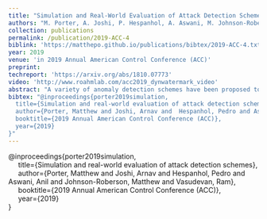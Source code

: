 ```yaml
---
title: "Simulation and Real-World Evaluation of Attack Detection Schemes"
authors: "M. Porter, A. Joshi, P. Hespanhol, A. Aswani, M. Johnson-Roberson, R. Vasudevan"
collection: publications
permalink: /publication/2019-ACC-4
biblink: 'https://matthepo.github.io/publications/bibtex/2019-ACC-4.txt'
year: 2019
venue: 'in 2019 Annual American Control Conference (ACC)'
preprint:
techreport: 'https://arxiv.org/abs/1810.07773'
video: 'http://www.roahmlab.com/acc2019_dynwatermark_video'
abstract: "A variety of anomaly detection schemes have been proposed to detect malicious attacks to Cyber-Physical Systems. Among these schemes, Dynamic Watermarking methods have been proven highly effective at detecting a wide range of attacks. Unfortunately, in contrast to other anomaly detectors, no method has been presented to design a Dynamic Watermarking detector to achieve a user-specified false alarm rate, or subsequently evaluate the capabilities of an attacker under such a selection. This paper describes methods to measure the capability of an attacker, to numerically approximate this metric, and to design a Dynamic Watermarking detector that can achieve a user-specified rate of false alarms. The performance of the Dynamic Watermarking detector is compared to three classical anomaly detectors in simulation and on a real-world platform. These experiments illustrate that the attack capability under the Dynamic Watermarking detector is comparable to those of classic anomaly detectors. Importantly, these experiments also make clear that the Dynamic Watermarking detector is consistently able to detect attacks that the other class of detectors are unable to identify."
bibtex: "@inproceedings{porter2019simulation,
  title={Simulation and real-world evaluation of attack detection schemes},
  author={Porter, Matthew and Joshi, Arnav and  Hespanhol, Pedro and Aswani, Anil and Johnson-Roberson, Matthew and  Vasudevan, Ram},
  booktitle={2019 Annual American Control Conference (ACC)},
  year={2019}
}"
---
```

@inproceedings{porter2019simulation,<br>
&nbsp;&nbsp;&nbsp;&nbsp; title={Simulation and real-world evaluation of attack detection schemes},<br>
&nbsp;&nbsp;&nbsp;&nbsp; author={Porter, Matthew and Joshi, Arnav and  Hespanhol, Pedro and Aswani, Anil and Johnson-Roberson, Matthew and  Vasudevan, Ram},<br>
&nbsp;&nbsp;&nbsp;&nbsp;  booktitle={2019 Annual American Control Conference (ACC)},<br>
&nbsp;&nbsp;&nbsp;&nbsp;  year={2019}<br>
}
